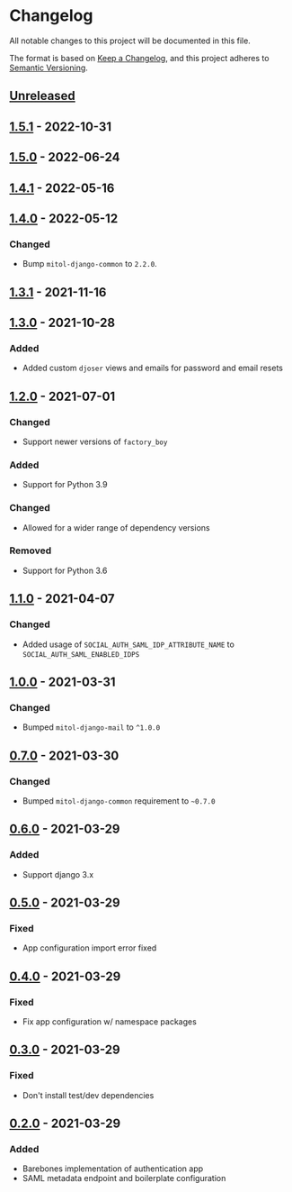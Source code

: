 # Changelog
All notable changes to this project will be documented in this file.

The format is based on [Keep a Changelog](https://keepachangelog.com/en/1.0.0/),
and this project adheres to [Semantic Versioning](https://semver.org/spec/v2.0.0.html).

## [Unreleased]

## [1.5.1] - 2022-10-31

## [1.5.0] - 2022-06-24

## [1.4.1] - 2022-05-16

## [1.4.0] - 2022-05-12

### Changed
- Bump `mitol-django-common` to `2.2.0`.

## [1.3.1] - 2021-11-16

## [1.3.0] - 2021-10-28

### Added
- Added custom `djoser` views and emails for password and email resets

## [1.2.0] - 2021-07-01

### Changed

- Support newer versions of `factory_boy`

### Added
- Support for Python 3.9

### Changed

- Allowed for a wider range of dependency versions

### Removed
- Support for Python 3.6

## [1.1.0] - 2021-04-07

### Changed
- Added usage of `SOCIAL_AUTH_SAML_IDP_ATTRIBUTE_NAME` to `SOCIAL_AUTH_SAML_ENABLED_IDPS`

## [1.0.0] - 2021-03-31

### Changed
- Bumped `mitol-django-mail` to `^1.0.0`

## [0.7.0] - 2021-03-30

### Changed
- Bumped `mitol-django-common` requirement to `~0.7.0`

## [0.6.0] - 2021-03-29

### Added
- Support django 3.x

## [0.5.0] - 2021-03-29
### Fixed
- App configuration import error fixed

## [0.4.0] - 2021-03-29
### Fixed
- Fix app configuration w/ namespace packages

## [0.3.0] - 2021-03-29

### Fixed
- Don't install test/dev dependencies

## [0.2.0] - 2021-03-29

### Added
- Barebones implementation of authentication app
- SAML metadata endpoint and boilerplate configuration

[Unreleased]: https://github.com/mitodl/ol-django/compare/mitol-django-authentication/v1.5.1...HEAD
[1.5.1]: https://github.com/mitodl/ol-django/compare/mitol-django-authentication/v1.5.0...mitol-django-authentication/v1.5.1
[1.5.0]: https://github.com/mitodl/ol-django/compare/mitol-django-authentication/v1.4.1...mitol-django-authentication/v1.5.0
[1.4.1]: https://github.com/mitodl/ol-django/compare/mitol-django-authentication/v1.4.0...mitol-django-authentication/v1.4.1
[1.4.0]: https://github.com/mitodl/ol-django/compare/mitol-django-authentication/v1.3.1...mitol-django-authentication/v1.4.0
[1.3.1]: https://github.com/mitodl/ol-django/compare/mitol-django-authentication/v1.3.0...mitol-django-authentication/v1.3.1
[1.3.0]: https://github.com/mitodl/ol-django/compare/mitol-django-authentication/v1.2.0...mitol-django-authentication/v1.3.0
[1.2.0]: https://github.com/mitodl/ol-django/compare/mitol-django-authentication/v1.1.0...mitol-django-authentication/v1.2.0
[1.1.0]: https://github.com/mitodl/ol-django/compare/mitol-django-authentication/v0.2.0...mitol-django-authentication/v1.1.0
[1.0.0]: https://github.com/mitodl/ol-django/compare/mitol-django-authentication/v0.2.0...mitol-django-authentication/v1.0.0
[0.7.0]: https://github.com/mitodl/ol-django/compare/mitol-django-authentication/v0.2.0...mitol-django-authentication/v0.7.0
[0.6.0]: https://github.com/mitodl/ol-django/compare/mitol-django-authentication/v0.2.0...mitol-django-authentication/v0.6.0
[0.5.0]: https://github.com/mitodl/ol-django/compare/mitol-django-authentication/v0.2.0...mitol-django-authentication/v0.5.0
[0.4.0]: https://github.com/mitodl/ol-django/compare/mitol-django-authentication/v0.2.0...mitol-django-authentication/v0.4.0
[0.3.0]: https://github.com/mitodl/ol-django/compare/mitol-django-authentication/v0.2.0...mitol-django-authentication/v0.3.0
[0.2.0]: https://github.com/mitodl/ol-django/compare/ffca0142e4bfea14881047d3af168bd4aa32f6fa...mitol-django-authentication/v0.2.0
